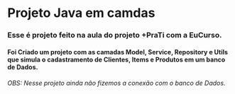 # Projeto Java em camdas 
### Esse é projeto feito na aula do projeto +PraTi com a EuCurso. 
#### Foi Criado um projeto com as camadas Model, Service, Repository e Utils que simula o cadastramento de Clientes, Items e Produtos em um banco de Dados.
###### OBS: Nesse projeto ainda não fizemos a conexão com o banco de Dados.
